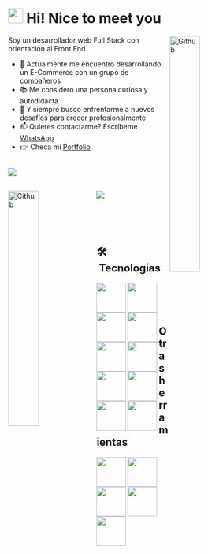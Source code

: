 ### <h1><img src="https://emojis.slackmojis.com/emojis/images/1531849430/4246/blob-sunglasses.gif?1531849430" width="30"/> Hi! Nice to meet you

<img width="35%" align="right" alt="Github" src="https://user-images.githubusercontent.com/24864482/111586408-c8dd8a80-878e-11eb-94c8-483e2962a667.gif" />

Soy un desarrollador web Full Stack con orientación al Front End

- 🔭 Actualmente me encuentro desarrollando un E-Commerce con un grupo de compañeros
- 📚 Me considero una persona curiosa y autodidacta
- 👯 Y siempre busco enfrentarme a nuevos desafíos para crecer profesionalmente
- 📫 Quieres contactarme? Escríbeme [WhatsApp](https://wa.me/5493492587791)
- 👉 Checa mi [Portfolio](https://www.lautarojuarez.com.ar)

##

  <img align="center" src="https://github-readme-stats.vercel.app/api?username=lauty95&theme=chartreuse-dark&show_icons=true" />

##


  <div style="align: center;">
    <img align="rigth" src="https://github-readme-stats.vercel.app/api/top-langs/?username=lauty95&theme=chartreuse-dark&layout=compact" />
    <img width="35%" align="left" alt="Github" src="https://c.tenor.com/UttC4AITYR4AAAAd/full-stack-developer.gif" />
  </div>

##
  
  <br />
  <br />

## 🛠 &nbsp;Tecnologías
  
  <img width="60px" align="left" src="https://cdn.jsdelivr.net/gh/devicons/devicon/icons/bootstrap/bootstrap-plain-wordmark.svg" />

  <img width="60px" align="left" src="https://cdn.jsdelivr.net/gh/devicons/devicon/icons/css3/css3-plain-wordmark.svg" />
  
  <img width="60px" align="left" src="https://cdn.jsdelivr.net/gh/devicons/devicon/icons/html5/html5-plain-wordmark.svg" />
  
  <img width="60px" align="left" src="https://cdn.jsdelivr.net/gh/devicons/devicon/icons/javascript/javascript-plain.svg" />
  
  <img width="60px" align="left" src="https://cdn.jsdelivr.net/gh/devicons/devicon/icons/npm/npm-original-wordmark.svg" />

  <img width="60px" align="left" src="https://cdn.jsdelivr.net/gh/devicons/devicon/icons/nodejs/nodejs-plain.svg" />
  
  <img width="60px" align="left" src="https://cdn.jsdelivr.net/gh/devicons/devicon/icons/postgresql/postgresql-plain-wordmark.svg" />
  
  <img width="60px" align="left" src="https://cdn.jsdelivr.net/gh/devicons/devicon/icons/react/react-original-wordmark.svg" />

  <img width="60px" align="left" src="https://cdn.jsdelivr.net/gh/devicons/devicon/icons/redux/redux-original.svg" />

  <img width="60px" align="left" src="https://cdn.jsdelivr.net/gh/devicons/devicon/icons/sequelize/sequelize-plain-wordmark.svg" />
  
  <br />
  
  ###
  
  <br />
  
  ## Otras herramientas
  
  <img width="60px" align="left" src="https://cdn.jsdelivr.net/gh/devicons/devicon/icons/slack/slack-original.svg" />
  
  <img width="60px" align="left" src="https://cdn.jsdelivr.net/gh/devicons/devicon/icons/visualstudio/visualstudio-plain-wordmark.svg" />

  <img width="60px" align="left" src="https://cdn.jsdelivr.net/gh/devicons/devicon/icons/github/github-original.svg" />

  <img width="60px" align="left" src="https://cdn.jsdelivr.net/gh/devicons/devicon/icons/heroku/heroku-plain-wordmark.svg" />

  <img width="60px" align="left" src="https://cdn.jsdelivr.net/gh/devicons/devicon/icons/linkedin/linkedin-original-wordmark.svg" />

